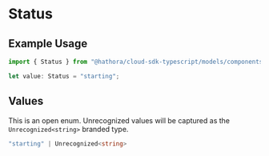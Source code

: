 # Status

## Example Usage

```typescript
import { Status } from "@hathora/cloud-sdk-typescript/models/components";

let value: Status = "starting";
```

## Values

This is an open enum. Unrecognized values will be captured as the `Unrecognized<string>` branded type.

```typescript
"starting" | Unrecognized<string>
```